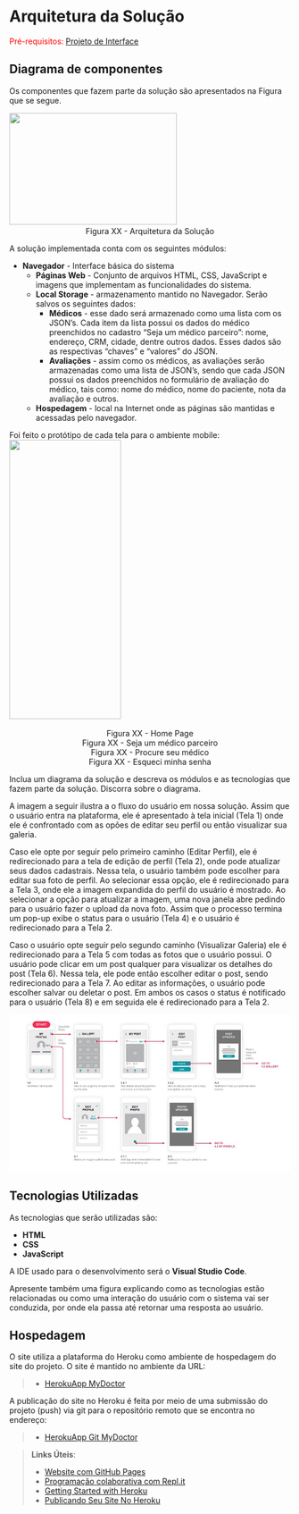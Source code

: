 # Arquitetura da Solução

<span style="color:red">Pré-requisitos: <a href="3-Projeto de Interface.md"> Projeto de Interface</a></span>

## Diagrama de componentes

Os componentes que fazem parte da solução são apresentados na Figura que se segue.

<img src="https://user-images.githubusercontent.com/63374421/164536826-4d943e88-6b4d-467a-b72f-b9bb6e9ed6e0.jpg" width="300" height="200">
<center>Figura XX - Arquitetura da Solução</center>

A solução implementada conta com os seguintes módulos:
- **Navegador** - Interface básica do sistema  
  - **Páginas Web** - Conjunto de arquivos HTML, CSS, JavaScript e imagens que implementam as funcionalidades do sistema.
   - **Local Storage** - armazenamento mantido no Navegador. Serão salvos os seguintes dados:
      - **Médicos** - esse dado será armazenado como uma lista com os JSON’s. Cada item da lista possui os dados do médico preenchidos no cadastro “Seja um médico parceiro”: nome, endereço, CRM, cidade, dentre outros dados. Esses dados são as respectivas “chaves” e “valores” do JSON.
      - **Avaliações** - assim como os médicos, as avaliações serão armazenadas como uma lista de JSON’s, sendo que cada JSON possui os dados preenchidos no formulário de avaliação do médico, tais como: nome do médico, nome do paciente, nota da avaliação e outros.
  - **Hospedagem** - local na Internet onde as páginas são mantidas e acessadas pelo navegador. 

Foi feito o protótipo de cada tela para o ambiente mobile:
<img src="https://user-images.githubusercontent.com/63374421/164981269-c3360da0-3fdb-4d90-a5f5-e42bc0156da5.PNG" width="200" height="500">
<center>Figura XX - Home Page</center>
<center>Figura XX - Seja um médico parceiro</center>
<center>Figura XX - Procure seu médico</center>
<center>Figura XX - Esqueci minha senha</center>


Inclua um diagrama da solução e descreva os módulos e as tecnologias que fazem parte da solução. Discorra sobre o diagrama.

A imagem a seguir ilustra a o fluxo do usuário em nossa solução. Assim
que o usuário entra na plataforma, ele é apresentado à tela inicial
(Tela 1) onde ele é confrontado com as opões de editar seu perfil ou
então visualizar sua galeria.

Caso ele opte por seguir pelo primeiro caminho (Editar Perfil), ele é
redirecionado para a tela de edição de perfil (Tela 2), onde pode
atualizar seus dados cadastrais. Nessa tela, o usuário também pode
escolher para editar sua foto de perfil. Ao selecionar essa opção, ele é
redirecionado para a Tela 3, onde ele a imagem expandida do perfil do
usuário é mostrado. Ao selecionar a opção para atualizar a imagem, uma
nova janela abre pedindo para o usuário fazer o upload da nova foto.
Assim que o processo termina um pop-up exibe o status para o usuário
(Tela 4) e o usuário é redirecionado para a Tela 2.

Caso o usuário opte seguir pelo segundo caminho (Visualizar Galeria) ele
é redirecionado para a Tela 5 com todas as fotos que o usuário possui. O
usuário pode clicar em um post qualquer para visualizar os detalhes do
post (Tela 6). Nessa tela, ele pode então escolher editar o post, sendo
redirecionado para a Tela 7. Ao editar as informações, o usuário pode
escolher salvar ou deletar o post. Em ambos os casos o status é
notificado para o usuário (Tela 8) e em seguida ele é redirecionado
para a Tela 2.

![Exemplo de UserFlow](img/userflow.jpg)


## Tecnologias Utilizadas

As tecnologias que serão utilizadas são:
- **HTML**
- **CSS**
- **JavaScript**

A IDE usado para o desenvolvimento será o **Visual Studio Code**.

Apresente também uma figura explicando como as tecnologias estão relacionadas ou como uma interação do usuário com o sistema vai ser conduzida, por onde ela passa até retornar uma resposta ao usuário.

## Hospedagem

O site utiliza a plataforma do Heroku como ambiente de hospedagem do site do projeto. O site é mantido no ambiente da URL:
 
> - [HerokuApp MyDoctor](https://project-my-doctor.herokuapp.com/)

A publicação do site no Heroku é feita por meio de uma submissão do projeto (push) via git para o repositório remoto que se encontra no endereço:

> - [HerokuApp Git MyDoctor](https://git.heroku.com/project-my-doctor.git)

> **Links Úteis**:
>
> - [Website com GitHub Pages](https://pages.github.com/)
> - [Programação colaborativa com Repl.it](https://repl.it/)
> - [Getting Started with Heroku](https://devcenter.heroku.com/start)
> - [Publicando Seu Site No Heroku](http://pythonclub.com.br/publicando-seu-hello-world-no-heroku.html)
